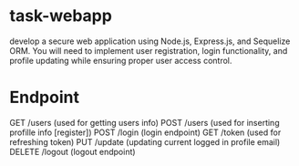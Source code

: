 # task-webapp

develop a secure web application using Node.js, Express.js, and Sequelize ORM. You will need
to implement user registration, login functionality, and profile updating while ensuring
proper user access control.

# Endpoint

GET /users (used for getting users info)
POST /users (used for inserting profille info [register])
POST /login (login endpoint)
GET /token (used for refreshing token)
PUT /update (updating current logged in profile email)
DELETE /logout (logout endpoint)
